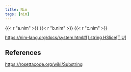 ```yaml
---
title: Nim
tags: [nim]
---
```


{{< r "a.nim" >}}
{{< r "b.nim" >}}
{{< r "c.nim" >}}

<https://nim-lang.org/docs/system.html#[],string,HSlice[T,U]>

## References

<https://rosettacode.org/wiki/Substring>
